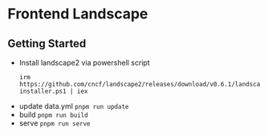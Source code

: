 # Frontend Landscape
## Getting Started
- Install landscape2 via powershell script
  ```
  irm https://github.com/cncf/landscape2/releases/download/v0.6.1/landscape2-installer.ps1 | iex
  ```
- update data.yml
  `pnpm run update`
- build
  `pnpm run build`
- serve
  `pnpm run serve`